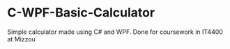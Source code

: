 # C-WPF-Basic-Calculator
Simple calculator made using C# and WPF. Done for coursework in IT4400 at Mizzou
